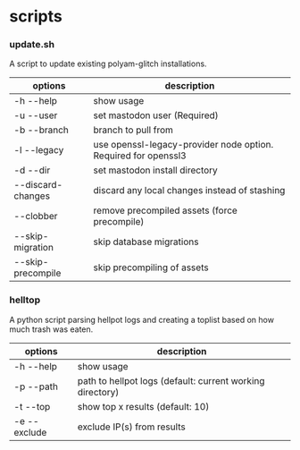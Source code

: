 # scripts

### update.sh
A script to update existing polyam-glitch installations.

| options | description |
| ------- | ----------- |
| -h --help | show usage |
| -u --user | set mastodon user (Required) |
| -b --branch | branch to pull from |
| -l --legacy | use openssl-legacy-provider node option. Required for openssl3 |
| -d --dir | set mastodon install directory |
| --discard-changes | discard any local changes instead of stashing |
| --clobber | remove precompiled assets (force precompile) |
| --skip-migration | skip database migrations |
| --skip-precompile | skip precompiling of assets |

### helltop
A python script parsing hellpot logs and creating a toplist based on how much trash was eaten.

| options | description |
| ------- | ----------- |
| -h --help | show usage |
| -p --path | path to hellpot logs (default: current working directory) |
| -t --top | show top x results (default: 10) |
| -e --exclude | exclude IP(s) from results |
